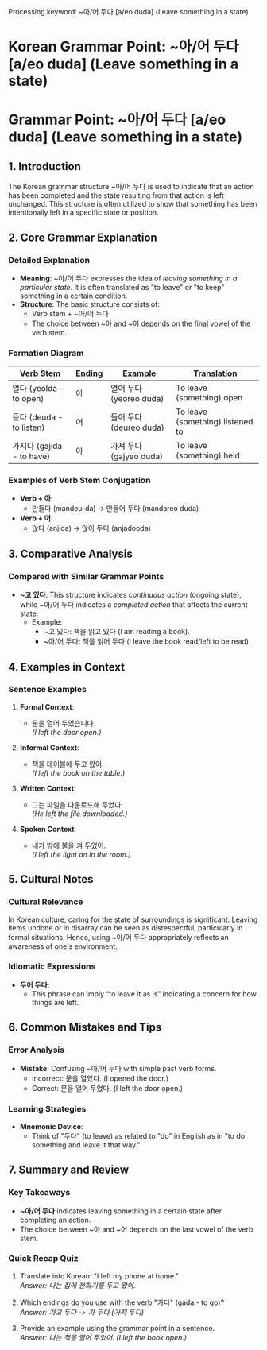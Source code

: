 Processing keyword: ~아/어 두다 [a/eo duda] (Leave something in a state)
# Korean Grammar Point: ~아/어 두다 [a/eo duda] (Leave something in a state)
# Grammar Point: ~아/어 두다 [a/eo duda] (Leave something in a state)
## 1. Introduction
The Korean grammar structure ~아/어 두다 is used to indicate that an action has been completed and the state resulting from that action is left unchanged. This structure is often utilized to show that something has been intentionally left in a specific state or position.
## 2. Core Grammar Explanation
### Detailed Explanation
- **Meaning**: ~아/어 두다 expresses the idea of *leaving something in a particular state*. It is often translated as "to leave" or "to keep" something in a certain condition.
- **Structure**: The basic structure consists of:
  - Verb stem + ~아/어 두다
  - The choice between ~아 and ~어 depends on the final vowel of the verb stem.
### Formation Diagram
| Verb Stem | Ending | Example                          | Translation                     |
|-----------|--------|-----------------------------------|---------------------------------|
| 열다 (yeolda - to open)   | 아     | 열어 두다 (yeoreo duda)          | To leave (something) open       |
| 듣다 (deuda - to listen)  | 어     | 들어 두다 (deureo duda)          | To leave (something) listened to|
| 가지다 (gajida - to have) | 아     | 가져 두다 (gajyeo duda)          | To leave (something) held       |
### Examples of Verb Stem Conjugation
- **Verb + 아**: 
  - 만들다 (mandeu-da) → 만들어 두다 (mandareo duda) 
- **Verb + 어**:
  - 앉다 (anjida) → 앉아 두다 (anjadooda)
## 3. Comparative Analysis
### Compared with Similar Grammar Points
- **~고 있다**: This structure indicates *continuous action* (ongoing state), while ~아/어 두다 indicates a *completed action* that affects the current state.
  - Example: 
    - ~고 있다: 책을 읽고 있다 (I am reading a book).
    - ~아/어 두다: 책을 읽어 두다 (I leave the book read/left to be read).
## 4. Examples in Context
### Sentence Examples
1. **Formal Context**:
   - 문을 열어 두었습니다.  
     *(I left the door open.)*
   
2. **Informal Context**:
   - 책을 테이블에 두고 왔어.  
     *(I left the book on the table.)*
   
3. **Written Context**:
   - 그는 파일을 다운로드해 두었다.  
     *(He left the file downloaded.)*
   
4. **Spoken Context**:
   - 내가 방에 불을 켜 두었어.  
     *(I left the light on in the room.)*
## 5. Cultural Notes
### Cultural Relevance
In Korean culture, caring for the state of surroundings is significant. Leaving items undone or in disarray can be seen as disrespectful, particularly in formal situations. Hence, using ~아/어 두다 appropriately reflects an awareness of one's environment.
### Idiomatic Expressions
- **두어 두다**: 
  - This phrase can imply “to leave it as is” indicating a concern for how things are left.
## 6. Common Mistakes and Tips
### Error Analysis
- **Mistake**: Confusing ~아/어 두다 with simple past verb forms.
  - Incorrect: 문을 열었다. (I opened the door.)
  - Correct: 문을 열어 두었다. (I left the door open.)
  
### Learning Strategies
- **Mnemonic Device**: 
  - Think of "두다" (to leave) as related to "do" in English as in "to do something and leave it that way."
## 7. Summary and Review
### Key Takeaways
- **~아/어 두다** indicates leaving something in a certain state after completing an action.
- The choice between ~아 and ~어 depends on the last vowel of the verb stem.
### Quick Recap Quiz
1. Translate into Korean: "I left my phone at home."  
   *Answer: 나는 집에 전화기를 두고 왔어.*
   
2. Which endings do you use with the verb "가다" (gada - to go)?  
   *Answer: 가고 두다 -> 가 두다 (가져 두다)*
3. Provide an example using the grammar point in a sentence.  
   *Answer: 나는 책을 열어 두었어. (I left the book open.)*
